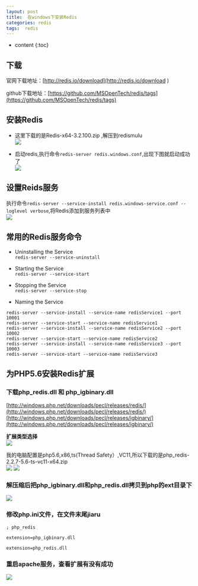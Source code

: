 ```yaml
---
layout: post
title:  在windows下安装Redis
categories: redis
tags:  redis
---
```


* content
{:toc}


## 下载
官网下载地址：[http://redis.io/download](http://redis.io/download
)

github下载地址：[https://github.com/MSOpenTech/redis/tags](https://github.com/MSOpenTech/redis/tags)

## 安装Redis
- 这里下载的是Redis-x64-3.2.100.zip ,解压到redismulu  
![](/assets/images/20190129001.png)

- 启动redis,执行命令`redis-server redis.windows.conf`,出现下图就启动成功了  
![](/assets/images/20190129002.png)

## 设置Reids服务
执行命令`redis-server --service-install redis.windows-service.conf --loglevel verbose`,将Redis添加到服务列表中  
![](/assets/images/20190129003.png)

## 常用的Redis服务命令

- Uninstalling the Service  
`redis-server --service-uninstall`

- Starting the Service  
`redis-server --service-start`

- Stopping the Service  
`redis-server --service-stop`

- Naming the Service  
```
redis-server --service-install --service-name redisService1 --port 10001
redis-server --service-start --service-name redisService1
redis-server --service-install --service-name redisService2 --port 10002
redis-server --service-start --service-name redisService2
redis-server --service-install --service-name redisService3 --port 10003
redis-server --service-start --service-name redisService3
```

## 为PHP5.6安装Redis扩展
### 下载php_redis.dll 和 php_igbinary.dll
[http://windows.php.net/downloads/pecl/releases/redis/](http://windows.php.net/downloads/pecl/releases/redis/)
[http://windows.php.net/downloads/pecl/releases/igbinary/](http://windows.php.net/downloads/pecl/releases/igbinary/)

**扩展类型选择**  
![](/assets/images/20190129004.png)

我的电脑配置是php5.6,x86,ts(Thread Safety）,VC11,所以下载的是php_redis-2.2.7-5.6-ts-vc11-x64.zip  
![](/assets/images/20190129008.png)
![](/assets/images/20190129005.png)

### 解压缩后把php_igbinary.dll和php_redis.dll拷贝到php的ext目录下  
![](/assets/images/20190129006.png)

### 修改php.ini文件，在文件末尾jiaru
```
; php_redis

extension=php_igbinary.dll

extension=php_redis.dll
```

### 重启apache服务，查看扩展有没有成功  
![](/assets/images/20190129005.png)
